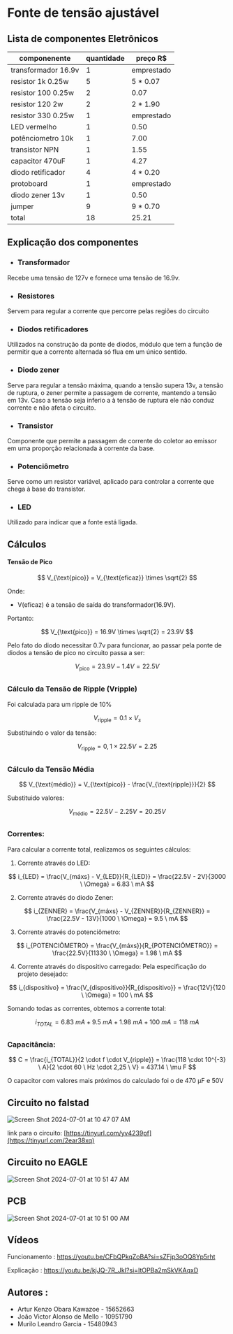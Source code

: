 # Fonte de tensão ajustável
## Lista de componentes Eletrônicos
| componenente | quantidade | preço R$|
| ------------- | ----------- | ------------- |
| transformador 16.9v | 1 | emprestado |
| resistor 1k 0.25w | 5 | 5 * 0.07 |
| resistor 100 0.25w | 2 | 0.07 |
| resistor 120 2w | 2 | 2 * 1.90 |
| resistor 330 0.25w | 1 | emprestado |
| LED vermelho | 1 | 0.50 |
| potênciometro 10k | 1 | 7.00 |
| transistor NPN | 1 | 1.55 |
| capacitor 470uF | 1 | 4.27 |
| diodo retificador | 4 | 4 * 0.20 |
| protoboard | 1 | emprestado |
| diodo zener 13v | 1 | 0.50 |
| jumper | 9 | 9 * 0.70|
| total | 18 | 25.21 |

## Explicação dos componentes
* ### Transformador
Recebe uma tensão de 127v e fornece uma tensão de 16.9v.
* ### Resistores
Servem para regular a corrente que percorre pelas regiões do circuito
* ### Diodos retificadores
Utilizados na construção da ponte de diodos, módulo que tem a função de permitir que a corrente alternada só flua em um único sentido.
* ### Diodo zener
Serve para regular a tensão máxima, quando a tensão supera 13v, a tensão de ruptura, o zener permite a passagem de corrente, mantendo a tensão em 13v. Caso a tensão seja inferio a à tensão de ruptura ele não conduz corrente e não afeta o circuito.
* ### Transistor
Componente que permite a passagem de corrente do coletor ao emissor em uma proporção relacionada à corrente da base.
* ### Potenciômetro
Serve como um resistor variável, aplicado para controlar a corrente que chega à base do transistor.
* ### LED
Utilizado para indicar que a fonte está ligada.

## Cálculos

#### Tensão de Pico
$$ V_{\text{pico}} = V_{\text{eficaz}} \times \sqrt{2} $$

Onde:
-  V(eficaz) é a tensão de saída do transformador(16.9V).

Portanto:

$$ V_{\text{pico}} = 16.9V \times \sqrt{2} = 23.9V $$

Pelo fato do diodo necessitar 0.7v para funcionar, ao passar pela ponte de diodos a tensão de pico no circuito passa a ser:

$$  V_{\text{pico}} = 23.9V - 1.4V = 22.5V $$

##

### Cálculo da Tensão de Ripple (Vripple)

Foi calculada para um ripple de 10%

$$ V_{\text{ripple}} = 0.1 \times V_s $$

Substituindo o valor da tensão:

$$ V_{\text{ripple}} = 0,1 \times 22.5V = 2.25 $$

##

### Cálculo da Tensão Média

$$ V_{\text{médio}} = V_{\text{pico}} - \frac{V_{\text{ripple}}}{2} $$

Substituido valores:

$$ V_{\text{médio}} = 22.5V - 2.25V = 20.25V $$

##
    
### Correntes:

Para calcular a corrente total, realizamos os seguintes cálculos:

1. Corrente através do LED:

$$ i_{LED} = \frac{V_{máxs} - V_{LED}}{R_{LED}} = \frac{22.5V - 2V}{3000 \ \Omega} = 6.83 \ mA $$

2. Corrente através do diodo Zener:

$$ i_{ZENNER} = \frac{V_{máxs} - V_{ZENNER}}{R_{ZENNER}} = \frac{22.5V - 13V}{1000 \ \Omega} = 9.5 \ mA $$

3. Corrente através do potenciômetro:

$$ i_{POTENCIÔMETRO} = \frac{V_{máxs}}{R_{POTENCIÔMETRO}} = \frac{22.5V}{11330 \ \Omega} = 1.98 \ mA $$

4. Corrente através do dispositivo carregado:
Pela especificação do projeto desejado:

$$ i_{dispositivo} = \frac{V_{dispositivo}}{R_{dispositivo}} = \frac{12V}{120 \ \Omega} = 100 \ mA $$

Somando todas as correntes, obtemos a corrente total:

$$ i_{TOTAL} = 6.83 \ mA + 9.5 \ mA + 1.98 \ mA + 100 \ mA = 118 \ mA $$

##
### Capacitância:

$$ C = \frac{i_{TOTAL}}{2 \cdot f \cdot V_{ripple}} = \frac{118 \cdot 10^{-3} \ A}{2 \cdot 60 \ Hz \cdot 2,25 \ V} = 437.14 \ \mu F $$

O capacitor com valores mais próximos do calculado foi o de 470 μF e 50V


## Circuito no falstad
![Screen Shot 2024-07-01 at 10 47 07 AM](https://github.com/arturkenzo/Fonte-12v/assets/170135026/fe80ed29-d668-4f3f-bb52-e5e1243fb663)

link para o circuito: [https://tinyurl.com/yv4239pf](https://tinyurl.com/2ear38xq)

## Circuito no EAGLE
![Screen Shot 2024-07-01 at 10 51 47 AM](https://github.com/arturkenzo/Fonte-12v/assets/170135026/1e5b13a0-0bd2-4efd-98c3-c520a975d593)

## PCB
![Screen Shot 2024-07-01 at 10 51 00 AM](https://github.com/arturkenzo/Fonte-12v/assets/170135026/95fe7174-6d24-477a-ac77-6137011e5b10)

## Vídeos
Funcionamento : https://youtu.be/CFbQPkqZoBA?si=sZFjp3oOQ8Yp5rht

Explicação : https://youtu.be/kjJQ-7R_JkI?si=ItOPBa2mSkVKAqxD

## Autores :

* Artur Kenzo Obara Kawazoe - 15652663    
* João Victor Alonso de Mello - 10951790
* Murilo Leandro Garcia - 15480943





